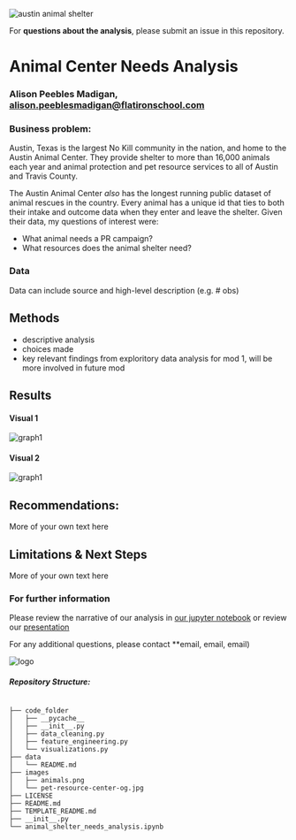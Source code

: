 ![austin animal shelter](https://esadoctors.com/wp-content/uploads/2019/10/austin-animal-center.jpg)


For **questions about the analysis**, please submit an issue in this repository.

# Animal Center Needs Analysis
### Alison Peebles Madigan, alison.peeblesmadigan@flatironschool.com



### Business problem:

Austin, Texas is the largest No Kill community in the nation, and home to the Austin Animal Center. They provide shelter to more than 16,000 animals each year and animal protection and pet resource services to all of Austin and Travis County.

The Austin Animal Center _also_ has the longest running public dataset of animal rescues in the country. Every animal has a unique id that ties to both their intake and outcome data when they enter and leave the shelter. Given their data, my questions of interest were:

- What animal needs a PR campaign?
- What resources does the animal shelter need?

### Data
Data can include source and high-level description (e.g. # obs)


## Methods
- descriptive analysis
- choices made
- key relevant findings from exploritory data analysis for mod 1, will be more involved in future mod

## Results


#### Visual 1
![graph1](./images_and_code/viz1.png)

#### Visual 2
![graph1](./images_and_code/viz2.png)



## Recommendations:

More of your own text here


## Limitations & Next Steps

More of your own text here


### For further information
Please review the narrative of our analysis in [our jupyter notebook](./dsc-mod1-project-template.ipynb) or review our [presentation](./SampleProjectSlides.pdf)

For any additional questions, please contact **email, email, email)


![logo](https://s3.amazonaws.com/petfinder-us-east-1-petimages-prod/organization-photos/38395/38395-1.jpg?bust=2017-11-29+23%3A50%3A49)
##### Repository Structure:


```

├── code_folder
│   ├── __pycache__
│   ├── __init__.py
│   ├── data_cleaning.py
│   ├── feature_engineering.py
│   └── visualizations.py
├── data
│   └── README.md
├── images
│   ├── animals.png
│   └── pet-resource-center-og.jpg
├── LICENSE
├── README.md
├── TEMPLATE_README.md
├── __init__.py
└── animal_shelter_needs_analysis.ipynb

```

